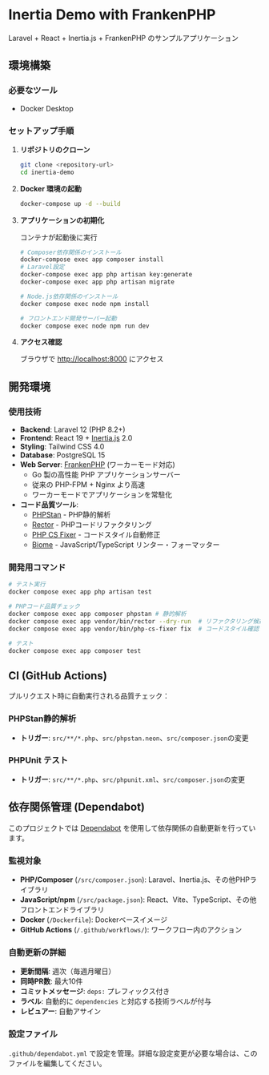 # Inertia Demo with FrankenPHP

Laravel + React + Inertia.js + FrankenPHP のサンプルアプリケーション

## 環境構築

### 必要なツール

- Docker Desktop

### セットアップ手順

1. **リポジトリのクローン**

   ```bash
   git clone <repository-url>
   cd inertia-demo
   ```

2. **Docker 環境の起動**

   ```bash
   docker-compose up -d --build
   ```

3. **アプリケーションの初期化**

   コンテナが起動後に実行

   ```bash
   # Composer依存関係のインストール
   docker-compose exec app composer install
   # Laravel設定
   docker-compose exec app php artisan key:generate
   docker-compose exec app php artisan migrate
   ```

   ```bash
   # Node.js依存関係のインストール
   docker compose exec node npm install

   # フロントエンド開発サーバー起動
   docker compose exec node npm run dev
   ```

4. **アクセス確認**

   ブラウザで <http://localhost:8000> にアクセス

## 開発環境

### 使用技術

- **Backend**: Laravel 12 (PHP 8.2+)
- **Frontend**: React 19 + [Inertia.js](https://inertiajs.com/) 2.0
- **Styling**: Tailwind CSS 4.0
- **Database**: PostgreSQL 15
- **Web Server**: [FrankenPHP](https://frankenphp.dev/) (ワーカーモード対応)
  - Go 製の高性能 PHP アプリケーションサーバー
  - 従来の PHP-FPM + Nginx より高速
  - ワーカーモードでアプリケーションを常駐化
- **コード品質ツール**:
  - [PHPStan](https://phpstan.org/) - PHP静的解析
  - [Rector](https://getrector.com/) - PHPコードリファクタリング
  - [PHP CS Fixer](https://cs.symfony.com/) - コードスタイル自動修正
  - [Biome](https://biomejs.dev/) - JavaScript/TypeScript リンター・フォーマッター

### 開発用コマンド

```bash
# テスト実行
docker compose exec app php artisan test

# PHPコード品質チェック
docker compose exec app composer phpstan # 静的解析
docker compose exec app vendor/bin/rector --dry-run  # リファクタリング候補確認
docker compose exec app vendor/bin/php-cs-fixer fix  # コードスタイル確認

# テスト
docker compose exec app composer test
```

## CI (GitHub Actions)

プルリクエスト時に自動実行される品質チェック：

### PHPStan静的解析

- **トリガー**: `src/**/*.php`、`src/phpstan.neon`、`src/composer.json`の変更

### PHPUnit テスト

- **トリガー**: `src/**/*.php`、`src/phpunit.xml`、`src/composer.json`の変更

## 依存関係管理 (Dependabot)

このプロジェクトでは [Dependabot](https://docs.github.com/en/code-security/dependabot) を使用して依存関係の自動更新を行っています。

### 監視対象

- **PHP/Composer** (`/src/composer.json`): Laravel、Inertia.js、その他PHPライブラリ
- **JavaScript/npm** (`/src/package.json`): React、Vite、TypeScript、その他フロントエンドライブラリ
- **Docker** (`/Dockerfile`): Dockerベースイメージ
- **GitHub Actions** (`/.github/workflows/`): ワークフロー内のアクション

### 自動更新の詳細

- **更新間隔**: 週次（毎週月曜日）
- **同時PR数**: 最大10件
- **コミットメッセージ**: `deps:` プレフィックス付き
- **ラベル**: 自動的に `dependencies` と対応する技術ラベルが付与
- **レビュアー**: 自動アサイン

### 設定ファイル

`.github/dependabot.yml` で設定を管理。詳細な設定変更が必要な場合は、このファイルを編集してください。
